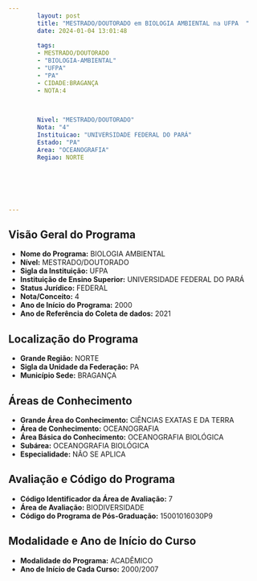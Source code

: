 ```yaml
---
        layout: post
        title: "MESTRADO/DOUTORADO em BIOLOGIA AMBIENTAL na UFPA  "
        date: 2024-01-04 13:01:48
     
        tags:
        - MESTRADO/DOUTORADO
        - "BIOLOGIA-AMBIENTAL"
        - "UFPA"
        - "PA"
        - CIDADE:BRAGANÇA
        - NOTA:4
        
       

        Nivel: "MESTRADO/DOUTORADO"
        Nota: "4"
        Instituicao: "UNIVERSIDADE FEDERAL DO PARÁ"
        Estado: "PA"
        Area: "OCEANOGRAFIA"
        Regiao: NORTE
        
        
        
        
        
        
---
```

## Visão Geral do Programa
- **Nome do Programa:** BIOLOGIA AMBIENTAL
- **Nível:** MESTRADO/DOUTORADO
- **Sigla da Instituição:** UFPA
- **Instituição de Ensino Superior:** UNIVERSIDADE FEDERAL DO PARÁ
- **Status Jurídico:** FEDERAL
- **Nota/Conceito:** 4
- **Ano de Início do Programa:** 2000
- **Ano de Referência do Coleta de dados:** 2021

## Localização do Programa
- **Grande Região:** NORTE
- **Sigla da Unidade da Federação:** PA
- **Município Sede:** BRAGANÇA

## Áreas de Conhecimento
- **Grande Área do Conhecimento:** CIÊNCIAS EXATAS E DA TERRA
- **Área de Conhecimento:** OCEANOGRAFIA
- **Área Básica do Conhecimento:** OCEANOGRAFIA BIOLÓGICA
- **Subárea:** OCEANOGRAFIA BIOLÓGICA
- **Especialidade:** NÃO SE APLICA

## Avaliação e Código do Programa
- **Código Identificador da Área de Avaliação:** 7
- **Área de Avaliação:** BIODIVERSIDADE
- **Código do Programa de Pós-Graduação:** 15001016030P9


## Modalidade e Ano de Início do Curso
- **Modalidade do Programa:** ACADÊMICO
- **Ano de Início de Cada Curso:** 2000/2007
